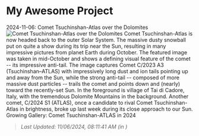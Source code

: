 # My Awesome Project

<!-- APOD Start -->
2024-11-06: Comet Tsuchinshan-Atlas over the Dolomites
![Comet Tsuchinshan-Atlas over the Dolomites](https://apod.nasa.gov/apod/image/2411/CometA3Dolomites_Masi_960.jpg)
Comet Tsuchinshan-Atlas is now headed back to the outer Solar System.  The massive dusty snowball put on quite a show during its trip near the Sun, resulting in many impressive pictures from planet Earth during October.  The featured image was taken in mid-October and shows a defining visual feature of the comet -- its impressive anti-tail. The image captures Comet C/2023 A3 (Tsuchinshan–ATLAS) with impressively long dust and ion tails pointing up and away from the Sun, while the strong anti-tail -- composed of more massive dust particles -- trails the comet and points down and (nearly) toward the recently-set Sun. In the foreground is village of Tai di Cadore, Italy, with the tremendous Dolomite Mountains in the background.  Another comet, C/2024 S1 (ATLAS), once a candidate to rival Comet Tsuchinshan-Atlas in brightness, broke up last week during its close approach to our Sun.    Growing Gallery: Comet Tsuchinshan-ATLAS in 2024
> _Last Updated: 11/06/2024, 08:11:41 AM (in )_
<!-- APOD End -->
